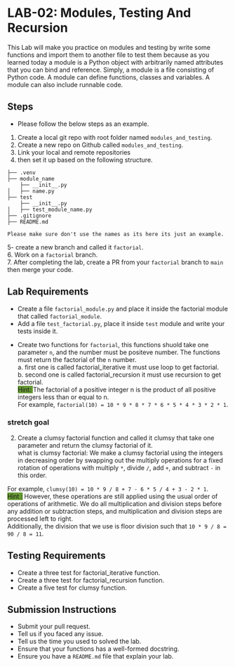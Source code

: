 # LAB-02: Modules, Testing And Recursion

This Lab will make you practice on modules and testing by write some functions and import them to another file to test them because as you learned today a module is a Python object with arbitrarily named attributes that you can bind and reference. Simply, a module is a file consisting of Python code. A module can define functions, classes and variables. A module can also include runnable code.

## Steps
- Please follow the below steps as an example.
 
1. Create a local git repo with root folder named `modules_and_testing`.
2. Create a new repo on Github called `modules_and_testing`.
3. Link your local and remote repositories
4. then set it up based on the following structure.
    
```module_testing
├── .venv
├── module_name
    ├── __init__.py
│   ├── name.py
├── test
    ├── __init__.py
│   ├── test_module_name.py
├── .gitignore
├── README.md

Please make sure don't use the names as its here its just an example.
```
5- create a new branch and called it `factorial`.\
6. Work on a `factorial` branch.\
7. After completing the lab, create a PR from your `factorial` branch to `main` then merge your code.


## Lab Requirements

- Create a file `factorial_module.py` and place it inside the factorial module that called `factorial_module`.
- Add a file `test_factorial.py`, place it inside `test` module and write your tests inside it.
+ Create two functions for `factorial`, this functions shuold take one parameter `n`, and the number must be positeve number. The functions must return the factorial of the `n` number.\
a. first one is called factorial_iterative it must use loop to get factorial.\
b. second one is called factorial_recursion it must use recursion to get factorial.\
<span style="background:#669933">Hint: </span> The factorial of a positive integer n is the product of all positive integers less than or equal to n.\
For example, `factorial(10) = 10 * 9 * 8 * 7 * 6 * 5 * 4 * 3 * 2 * 1`.







### stretch goal

2. Create a clumsy factorial function and called it clumsy that take one parameter and return the clumsy factorial of it.\
what is clumsy factorial:
We make a clumsy factorial using the integers in decreasing order by swapping out the multiply operations for a fixed rotation of operations with multiply `*`, divide `/`, add `+`, and subtract `-` in this order.

For example, `clumsy(10) = 10 * 9 / 8 + 7 - 6 * 5 / 4 + 3 - 2 * 1`.\
<span style="background:#669933">Hint :</span> However, these operations are still applied using the usual order of operations of arithmetic. We do all multiplication and division steps before any addition or subtraction steps, and multiplication and division steps are processed left to right.\
Additionally, the division that we use is floor division such that `10 * 9 / 8 = 90 / 8 = 11`.


## Testing Requirements
- Create a three test for factorial_iterative function.
- Create a three test for factorial_recursion function.
- Create a five test for clumsy function.


## Submission Instructions
- Submit your pull request.
- Tell us if you faced any issue.
- Tell us the time you used to solved the lab. 
- Ensure that your functions has a well-formed docstring.
- Ensure you have a `README.md` file that explain your lab. 
